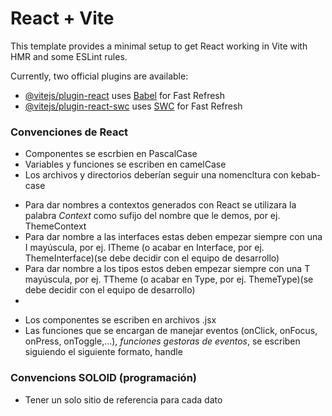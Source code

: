 # React + Vite

This template provides a minimal setup to get React working in Vite with HMR and some ESLint rules.

Currently, two official plugins are available:

- [@vitejs/plugin-react](https://github.com/vitejs/vite-plugin-react/blob/main/packages/plugin-react/README.md) uses [Babel](https://babeljs.io/) for Fast Refresh
- [@vitejs/plugin-react-swc](https://github.com/vitejs/vite-plugin-react-swc) uses [SWC](https://swc.rs/) for Fast Refresh

### Convenciones de React ###

<!-- NOMENCLATURA -->
- Componentes se escrbien en PascalCase
- Variables y funciones se escriben en camelCase
- Los archivos y directorios deberían seguir una nomencltura con kebab-case

 <!-- INTERFACES, TYPES, CONTEXTS -->
- Para dar nombres a contextos generados con React se utilizara la palabra *Context* como sufijo del nombre que le demos, por ej. ThemeContext
- Para dar nombre a las interfaces estas deben empezar siempre con una I mayúscula, por ej. ITheme (o acabar en Interface, por ej. ThemeInterface)(se debe decidir con el equipo de desarrollo)
- Para dar nombre a los tipos estos deben empezar siempre con una T mayúscula, por ej. TTheme (o acabar en Type, por ej. ThemeType)(se debe decidir con el equipo de desarrollo)
- 

<!-- OTHER -->
- Los componentes se escriben en archivos .jsx
- Las funciones que se encargan de manejar eventos (onClick, onFocus, onPress, onToggle,...), *funciones gestoras de eventos*, se escriben siguiendo el siguiente formato, handle<function-name>


### Convencions SOLOID (programación) ###
- Tener un solo sitio de referencia para cada dato